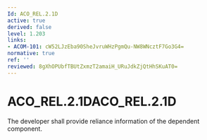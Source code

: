 ```yaml
---
Id: ACO_REL.2.1D
active: true
derived: false
level: 1.203
links:
- ACOM-101: cW52LJzEba90SheJvruWHzPgmQu-NW8WNcztF7Go3G4=
normative: true
ref: ''
reviewed: 8gXhOPUbfTBUtZxmzT2amaiH_URuJdkZjQtHhSKuAT0=
---
```


# ACO_REL.2.1DACO_REL.2.1D

The developer shall provide reliance information of the dependent component.
